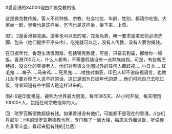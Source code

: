 #愛香港的84000理由# 锡克教的饭

这是锡克教传统，客人不论种族、宗教、社会地位、年龄、性别，都请你吃饱，大家坐一起，皇帝也是这样坐，乞丐也是这样坐，坐下来，上菜。

图1、2是香港锡克庙。游客也可以去的喔，完全免费，唯一要求是进去前必须洗脚、包头（他们提供干净头巾），吃完就可以走，没有人传教，没有人要你捐钱。

在日据年代，香港生活很困难，包括锡克教徒，可是，只要去到庙，都给你一顿饭。香港700万人，什么人都有，不需要假装没有一点种族歧视。可是，有些嘴巴特损、没文化的草根老人，他们对粤语文化圈以外的任何人都歧视.....小日本.....红毛鬼......棒子.....马来鸡......死黑鬼.......唯独对南亚、印巴人却不说歧视语言，也教儿女不要对印巴人说不好的话，这正是因为日据年代的恩.....他们可能自己去吃过饭，或者知道有些中国人是这样过来的。

图4-9是印度祖庭，被称为世界最大厨房，每年365天、24小时开放，每天喂饱10000+人，包括任何宗教信仰的人。

回：琐罗亚斯德教超级有钱。如果香港没有他们，可能都不是现在的香港。//@机丹尼尔：HK的琐罗亚斯德教也有，专门租了一层大楼，每周末外面派饭，听说餐点非常丰盛，看起来挺有钱的[允悲]

